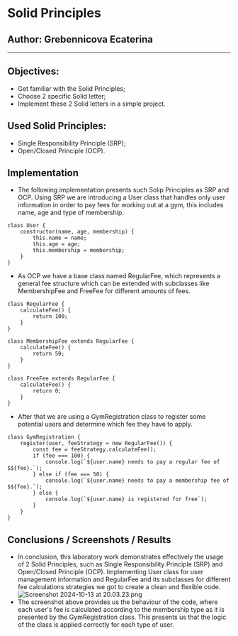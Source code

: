 # Solid Principles


## Author: Grebennicova Ecaterina

----

## Objectives:

* Get familiar with the Solid Principles; 
* Choose 2 specific Solid letter; 
* Implement these 2 Solid letters in a simple project.

## Used Solid Principles:

* Single Responsibility Principle (SRP);
* Open/Closed Principle (OCP).


## Implementation

* The following implementation presents such Solip Principles as SRP and OCP. 
Using SRP we are introducing a User class that handles only user information in order to pay fees for working out at a gym, this includes name, age and type of membership. 

```
class User {
    constructor(name, age, membership) {
        this.name = name;
        this.age = age;
        this.membership = membership;
    }
}
```

* As OCP we have a base class named RegularFee, which represents a general fee structure which can be extended with subclasses like MembershipFee and FreeFee for different amounts of fees. 

```
class RegularFee {
    calculateFee() {
        return 100;
    }
}

class MembershipFee extends RegularFee {
    calculateFee() {
        return 50;
    }
}

class FreeFee extends RegularFee {
    calculateFee() {
        return 0;
    }
}
```

* After that we are using a GymRegistration class to register some potential users and determine which fee they have to apply.

```
class GymRegistration {
    register(user, feeStrategy = new RegularFee()) {
        const fee = feeStrategy.calculateFee();
        if (fee === 100) {
            console.log(`${user.name} needs to pay a regular fee of $${fee}.`);
        } else if (fee === 50) {
            console.log(`${user.name} needs to pay a membership fee of $${fee}.`);
        } else {
            console.log(`${user.name} is registered for free`);
        }
    }
}
```

## Conclusions / Screenshots / Results
* In conclusion, this laboratory work demonstrates effectively the usage of 2 Solid Principles, such as Single Responsibility Principle (SRP) and Open/Closed Principle (OCP). Implementing User class for user management information and RegularFee and its subclasses for different fee calculations strategies we got to create a clean and flexible code. 
![Screenshot 2024-10-13 at 20.03.23.png](..%2F..%2F..%2FDesktop%2FScreenshot%202024-10-13%20at%2020.03.23.png)
* The screenshot above provides us the behaviour of the code, where each user's fee is calculated according to the membership type as it is presented by the GymRegistration class. This presents us that the logic of the class is applied correctly for each type of user.